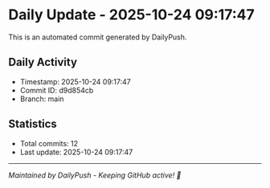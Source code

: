 # Daily Update - 2025-10-24 09:17:47

This is an automated commit generated by DailyPush.

## Daily Activity
- Timestamp: 2025-10-24 09:17:47
- Commit ID: d9d854cb
- Branch: main

## Statistics
- Total commits: 12
- Last update: 2025-10-24 09:17:47

---
*Maintained by DailyPush - Keeping GitHub active! 🚀*
